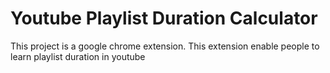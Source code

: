 # Youtube Playlist Duration Calculator

This project is a google chrome extension. 
This extension enable people to learn playlist duration in youtube